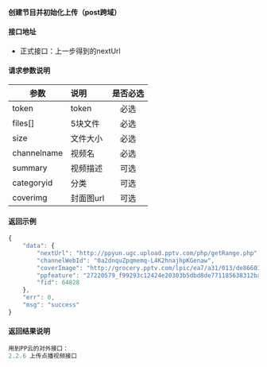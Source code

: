 #### 创建节目并初始化上传（post跨域）

#### 接口地址
  * 正式接口：上一步得到的nextUrl

#### 请求参数说明
|  参数         |说明          |是否必选|
| ------------- |:-------------|:-----:|
| token      | token |必选|
| files[]           | 5块文件 |必选    |
| size           | 文件大小 |必选    |
| channelname    | 视频名 |必选|
| summary        | 视频描述 |可选    |
| categoryid      | 分类 |可选|
| coverimg      | 封面图url |可选|

#### 返回示例
```javascript
{
    "data": {
        "nextUrl": "http://ppyun.ugc.upload.pptv.com/php/getRange.php",
        "channelWebId": "0a2dnquZpqmemq-L4K2hnajhpKGenaw",
        "coverImage": "http://grocery.pptv.com/lpic/ea7/a31/013/de8660322896b27530d31d82a0aa7bd0.jpg",
        "ppfeature": "27220579_f99293c12424e20303b5dbd8de771185638312ba",
        "fid": 64828
    },
    "err": 0,
    "msg": "success"
}
```

#### 返回结果说明
```javascript
用到PP云的对外接口：
2.2.6 上传点播视频接口
```